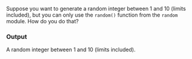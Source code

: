 Suppose you want to generate a random integer between 1 and 10 (limits included), but you can only use the `random()` function from the `random` module. How do you do that?

### Output

A random integer between 1 and 10 (limits included).
